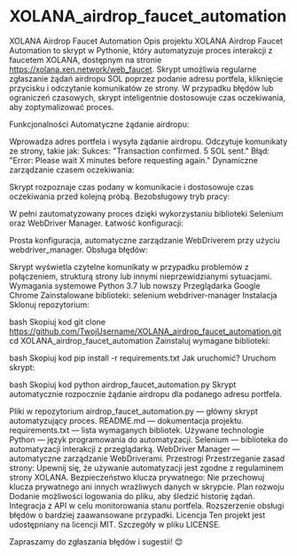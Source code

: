 # XOLANA_airdrop_faucet_automation
XOLANA Airdrop Faucet Automation
Opis projektu
XOLANA Airdrop Faucet Automation to skrypt w Pythonie, który automatyzuje proces interakcji z faucetem XOLANA, dostępnym na stronie https://xolana.xen.network/web_faucet. Skrypt umożliwia regularne zgłaszanie żądań airdropu SOL poprzez podanie adresu portfela, kliknięcie przycisku i odczytanie komunikatów ze strony. W przypadku błędów lub ograniczeń czasowych, skrypt inteligentnie dostosowuje czas oczekiwania, aby zoptymalizować proces.

Funkcjonalności
Automatyczne żądanie airdropu:

Wprowadza adres portfela i wysyła żądanie airdropu.
Odczytuje komunikaty ze strony, takie jak:
Sukces: "Transaction confirmed. 5 SOL sent."
Błąd: "Error: Please wait X minutes before requesting again."
Dynamiczne zarządzanie czasem oczekiwania:

Skrypt rozpoznaje czas podany w komunikacie i dostosowuje czas oczekiwania przed kolejną próbą.
Bezobsługowy tryb pracy:

W pełni zautomatyzowany proces dzięki wykorzystaniu biblioteki Selenium oraz WebDriver Manager.
Łatwość konfiguracji:

Prosta konfiguracja, automatyczne zarządzanie WebDriverem przy użyciu webdriver_manager.
Obsługa błędów:

Skrypt wyświetla czytelne komunikaty w przypadku problemów z połączeniem, strukturą strony lub innymi nieprzewidzianymi sytuacjami.
Wymagania systemowe
Python 3.7 lub nowszy
Przeglądarka Google Chrome
Zainstalowane biblioteki:
selenium
webdriver-manager
Instalacja
Sklonuj repozytorium:

bash
Skopiuj kod
git clone https://github.com/TwojUsername/XOLANA_airdrop_faucet_automation.git
cd XOLANA_airdrop_faucet_automation
Zainstaluj wymagane biblioteki:

bash
Skopiuj kod
pip install -r requirements.txt
Jak uruchomić?
Uruchom skrypt:

bash
Skopiuj kod
python airdrop_faucet_automation.py
Skrypt automatycznie rozpocznie żądanie airdropu dla podanego adresu portfela.

Pliki w repozytorium
airdrop_faucet_automation.py — główny skrypt automatyzujący proces.
README.md — dokumentacja projektu.
requirements.txt — lista wymaganych bibliotek.
Używane technologie
Python — język programowania do automatyzacji.
Selenium — biblioteka do automatyzacji interakcji z przeglądarką.
WebDriver Manager — automatyczne zarządzanie WebDriverami.
Przestrogi
Przestrzeganie zasad strony:
Upewnij się, że używanie automatyzacji jest zgodne z regulaminem strony XOLANA.
Bezpieczeństwo klucza prywatnego:
Nie przechowuj klucza prywatnego ani innych wrażliwych danych w skrypcie.
Plan rozwoju
Dodanie możliwości logowania do pliku, aby śledzić historię żądań.
Integracja z API w celu monitorowania stanu portfela.
Rozszerzenie obsługi błędów o bardziej zaawansowane przypadki.
Licencja
Ten projekt jest udostępniany na licencji MIT. Szczegóły w pliku LICENSE.

Zapraszamy do zgłaszania błędów i sugestii! 😊
